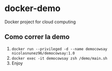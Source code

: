 # docker-demo
Docker project for cloud computing

## Como correr la demo

1. `docker run --privileged -d --name democowsay nicolasnunez96/democowsay:1.0`
2. `docker exec -it democowsay zsh /demo/main.sh`
3. Enjoy
